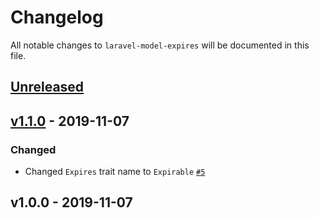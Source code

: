 # Changelog

All notable changes to `laravel-model-expires` will be documented in this file.

## [Unreleased]

## [v1.1.0] - 2019-11-07

### Changed
- Changed `Expires` trait name to `Expirable` [`#5`](https://github.com/mvdnbrk/laravel-model-expires/pull/5)

## v1.0.0 - 2019-11-07

[Unreleased]: https://github.com/mvdnbrk/laravel-model-expires/compare/v1.1.0...HEAD
[v1.1.0]: https://github.com/mvdnbrk/laravel-model-expires/v1.0.0...v1.1.0
